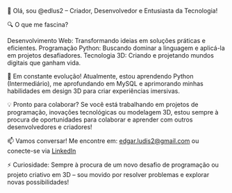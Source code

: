 🚀 Olá, sou @edlus2 – Criador, Desenvolvedor e Entusiasta da Tecnologia!

🔍 O que me fascina?

Desenvolvimento Web: Transformando ideias em soluções práticas e eficientes.
Programação Python: Buscando dominar a linguagem e aplicá-la em projetos desafiadores.
Tecnologia 3D: Criando e projetando mundos digitais que ganham vida.

🌱 Em constante evolução!
Atualmente, estou aprendendo Python (Intermediário), me aprofundando em MySQL e aprimorando minhas habilidades em design 3D para criar experiências imersivas.

💡 Pronto para colaborar?
Se você está trabalhando em projetos de programação, inovações tecnológicas ou modelagem 3D, estou sempre à procura de oportunidades para colaborar e aprender com outros desenvolvedores e criadores!

📫 Vamos conversar!
Me encontre em: <a href="mailto:edgar.ludis2@gmail.com">edgar.ludis2@gmail.com</a> ou conecte-se via <a href="https://www.linkedin.com/in/edlus2" target="_blank">LinkedIn</a>

⚡ Curiosidade: Sempre à procura de um novo desafio de programação ou projeto criativo em 3D – sou movido por resolver problemas e explorar novas possibilidades!


<!---
edlus2/edlus2 is a ✨ special ✨ repository because its `README.md` (this file) appears on your GitHub profile.
You can click the Preview link to take a look at your changes.
--->
